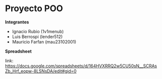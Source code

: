 # Proyecto POO

**Integrantes**

- Ignacio Rubio (1v1menub)
- Luis Berrospi (lender512)
- Mauricio Farfan (mau23102001)

**Spreadsheet**

link: https://docs.google.com/spreadsheets/d/164HVXRRQ2w5CU50sN__SCRAsZb_Hrf_eopw-8LSNsDA/edit#gid=0  

